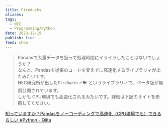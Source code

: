 ```yaml
---
title: Fireducks
aliases: 
tags:
  - NEC
  - Programming/Python
date: 2023-12-19
publish: true
feed: show
---
```

> Pandasで大量データを扱って処理時間にイライラしたことはないでしょうか？  
なんと、Pandasを従来のコードを変えずに高速化するライブラリィが出たみたいです。  
NEC研究所が出した`FireDucks` 🔥🐦 というライブラリィで、ベータ版が無償公開されています。  
しかも CPU環境でも高速化されるみたいです。詳細は下記のサイトを参照してください。

[知っていますか？Pandasをノーコーディングで高速化（CPU環境でも）できるらしい #Python - Qiita](https://qiita.com/DeepTama/items/09b5f57654aa7a8af6a7)


